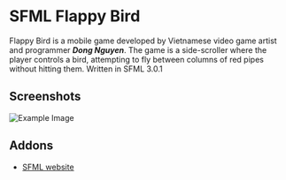 # SFML Flappy Bird
Flappy Bird is a mobile game developed by Vietnamese video game artist and programmer __*Dong Nguyen*__. The game is a side-scroller where the player controls a bird, attempting to fly between columns of red pipes without hitting them. Written in SFML 3.0.1

## Screenshots
![Example Image](assets/doc/out.gif)

## Addons
* [SFML website](https://www.sfml-dev.org)
